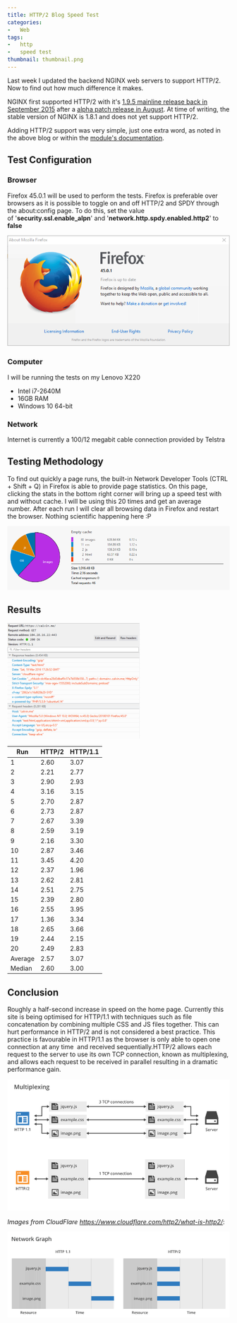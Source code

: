 ```yaml
---
title: HTTP/2 Blog Speed Test
categories:
-   Web
tags:
-   http
-   speed test
thumbnail: thumbnail.png
---
```


Last week I updated the backend NGINX web servers to support HTTP/2. Now to find out how much difference it makes.

<!-- more -->

NGINX first supported HTTP/2 with it's [1.9.5 mainline release back in September 2015](https://www.nginx.com/blog/nginx-1-9-5/) after a [alpha patch release in August](https://www.nginx.com/blog/early-alpha-patch-http2/). At time of writing, the stable version of NGINX is 1.8.1 and does not yet support HTTP/2.

Adding HTTP/2 support was very simple, just one extra word, as noted in the above blog or within the [module's documentation](http://nginx.org/en/docs/http/ngx_http_v2_module.html).

## Test Configuration

### Browser

Firefox 45.0.1 will be used to perform the tests. Firefox is preferable over browsers as it is possible to toggle on and off HTTP/2 and SPDY through the about:config page. To do this, set the value of '**security.ssl.enable_alpn**' and '**network.http.spdy.enabled.http2**' to **false**

[![FF](ff.png)](ff.png)

### Computer

I will be running the tests on my Lenovo X220

*   Intel i7-2640M
*   16GB RAM
*   Windows 10 64-bit

### Network

Internet is currently a 100/12 megabit cable connection provided by Telstra

## Testing Methodology

To find out quickly a page runs, the built-in Network Developer Tools (CTRL + Shift + Q) in Firefox is able to provide page statistics. On this page, clicking the stats in the bottom right corner will bring up a speed test with and without cache. I will be using this 20 times and get an average number. After each run I will clear all browsing data in Firefox and restart the browser. Nothing scientific happening here :P

[![http2 speed](http2-speed.png)](http2-speed.png)

## Results

![http1 header](http1-header-300x262.png)

| Run | HTTP/2 | HTTP/1.1 |
|-|-|-
| 1 | 2.60 | 3.07 |
| 2 | 2.21 | 2.77 |
| 3 | 2.90 | 2.93 |
| 4 | 3.16 | 3.15 |
| 5 | 2.70 | 2.87 |
| 6 | 2.73 | 2.87 |
| 7 | 2.67 | 3.39 |
| 8 | 2.59 | 3.19 |
| 9 | 2.16 | 3.30 |
| 10 | 2.87 | 3.46 |
| 11 | 3.45 | 4.20 |
| 12 | 2.37 | 1.96 |
| 13 | 2.62 | 2.81 |
| 14 | 2.51 | 2.75 |
| 15 | 2.39 | 2.80 |
| 16 | 2.55 | 3.95 |
| 17 | 1.36 | 3.34 |
| 18 | 2.65 | 3.66 |
| 19 | 2.44 | 2.15 |
| 20 | 2.49 | 2.83 |
| Average | 2.57 | 3.07 |
| Median | 2.60 | 3.00 |

## Conclusion

Roughly a half-second increase in speed on the home page. Currently this site is being optimised for HTTP/1.1 with techniques such as file concatenation by combining multiple CSS and JS files together. This can hurt performance in HTTP/2 and is not considered a best practice. This practice is favourable in HTTP/1.1 as the browser is only able to open one connection at any time  and received sequentially.HTTP/2 allows each request to the server to use its own TCP connection, known as multiplexing, and allows each request to be received in parallel resulting in a dramatic performance gain.

[![http2-multiplexing](http2-multiplexing.png)](http2-multiplexing.png)

_Images from CloudFlare https://www.cloudflare.com/http2/what-is-http2/_:

![http2-network-graph-comparison](http2-network-graph-comparison.png)
